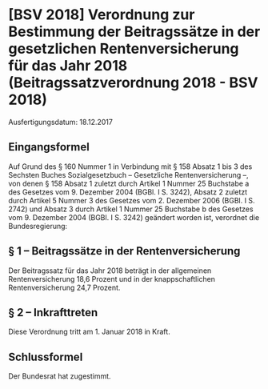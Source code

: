 # [BSV 2018] Verordnung zur Bestimmung der Beitragssätze in der gesetzlichen Rentenversicherung für das Jahr 2018  (Beitragssatzverordnung 2018 - BSV 2018)

Ausfertigungsdatum: 18.12.2017

 

## Eingangsformel

Auf Grund des § 160 Nummer 1 in Verbindung mit § 158 Absatz 1 bis 3 des Sechsten Buches Sozialgesetzbuch – Gesetzliche Rentenversicherung –, von denen § 158 Absatz 1 zuletzt durch Artikel 1 Nummer 25 Buchstabe a des Gesetzes vom 9. Dezember 2004 (BGBl. I S. 3242), Absatz 2 zuletzt durch Artikel 5 Nummer 3 des Gesetzes vom 2. Dezember 2006 (BGBl. I S. 2742) und Absatz 3 durch Artikel 1 Nummer 25 Buchstabe b des Gesetzes vom 9. Dezember 2004 (BGBl. I S. 3242) geändert worden ist, verordnet die Bundesregierung:


## § 1 – Beitragssätze in der Rentenversicherung

Der Beitragssatz für das Jahr 2018 beträgt in der allgemeinen Rentenversicherung 18,6 Prozent und in der knappschaftlichen Rentenversicherung 24,7 Prozent.


## § 2 – Inkrafttreten

Diese Verordnung tritt am 1. Januar 2018 in Kraft.


## Schlussformel

Der Bundesrat hat zugestimmt.
